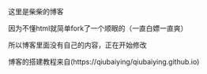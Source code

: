 这里是柴柴的博客

因为不懂html就简单fork了一个顺眼的（一直白嫖一直爽）

所以博客里面没有自己的内容，正在开始修改

博客的搭建教程来自(https://qiubaiying/qiubaiying.github.io) 
 

